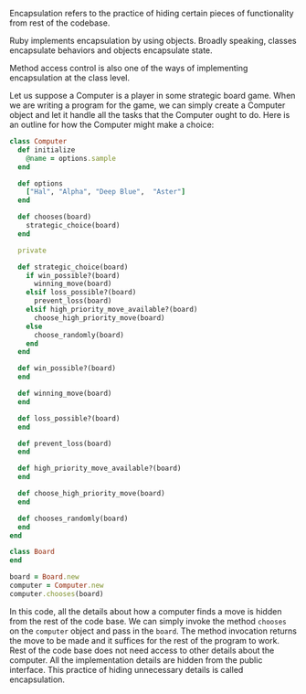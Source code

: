 Encapsulation refers to the practice of hiding certain pieces of functionality from rest of the codebase.

Ruby implements encapsulation by using objects. Broadly speaking, classes encapsulate behaviors and objects encapsulate state.

Method access control is also one of the ways of implementing encapsulation at the class level.

Let us suppose a Computer is a player in some strategic board game. When we are writing a program for the game, we can simply create a Computer object and let it handle all the tasks that the Computer ought to do. Here is an outline for how the Computer might make a choice:

```ruby
class Computer
  def initialize
    @name = options.sample
  end

  def options
    ["Hal", "Alpha", "Deep Blue",  "Aster"]
  end

  def chooses(board)
    strategic_choice(board)
  end

  private

  def strategic_choice(board)
    if win_possible?(board)
      winning_move(board)
    elsif loss_possible?(board)
      prevent_loss(board)
    elsif high_priority_move_available?(board)
      choose_high_priority_move(board)
    else
      choose_randomly(board)
    end
  end

  def win_possible?(board)
  end

  def winning_move(board)
  end

  def loss_possible?(board)
  end

  def prevent_loss(board)
  end

  def high_priority_move_available?(board)
  end

  def choose_high_priority_move(board)
  end

  def chooses_randomly(board)
  end
end

class Board
end

board = Board.new
computer = Computer.new
computer.chooses(board)
```

In this code, all the details about how a computer finds a move is hidden from the rest of the code base. We can simply invoke the method `chooses` on the `computer` object and pass in the `board`. The method invocation returns the move to be made and it suffices for the rest of the program to work. Rest of the code base does not need access to other details about the computer. All the implementation details are hidden from the public interface. This practice of hiding unnecessary details is called encapsulation.

